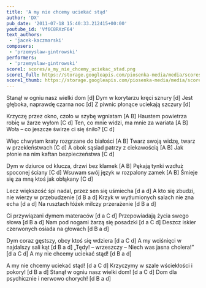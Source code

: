 ```yaml
---
title: 'A my nie chcemy uciekać stąd'
author: 'DX'
pub_date: '2011-07-18 15:40:33.212415+00:00'
youtube_id: 'Vf6C8RXzF64'
text_authors:
 - 'jacek-kaczmarski'
composers:
 - 'przemyslaw-gintrowski'
performers:
 - 'przemyslaw-gintrowski'
score1: scores/a_my_nie_chcemy_uciekac_stad.png
score1_full: https://storage.googleapis.com/piosenka-media/media/scores/a_my_nie_chcemy_uciekac_stad.png
score1_thumb: https://storage.googleapis.com/piosenka-media/media/scores/a_my_nie_chcemy_uciekac_stad.png.180x0_q85_upscale.jpg
---
```


Stanął w ogniu nasz wielki dom [d]
Dym w korytarzu kręci sznury [d]
Jest głęboka, naprawdę czarna noc [d]
Z piwnic płonące uciekają szczury [d]

Krzyczę przez okno, czoło w szybę wgniatam [A B]
Haustem powietrza robię w żarze wyłom [C d]
Ten, co mnie widzi, ma mnie za wariata [A B]
Woła – co jeszcze świrze ci się śniło? [C d]

Więc chwytam kraty rozgrzane do białości [A B]
Twarz swoją widzę, twarz w przekleństwach [C d]
A obok sąsiad patrzy z ciekawością [A B]
Jak płonie na nim kaftan bezpieczeństwa [C d]

Dym w dziurce od klucza, drzwi bez klamek [A B]
Pękają tynki wzdłuż spoconej ściany [C d]
Wsuwam swój język w rozpalony zamek [A B]
Śmieje się za mną ktoś jak obłąkany [C d]

Lecz większość śpi nadal, przez sen się uśmiecha [d a d]
A kto się zbudzi, nie wierzy w przebudzenie [d B a d]
Krzyk w wytłumionych salach nie zna echa [d a d]
Na rusztach łóżek milczy przerażenie [d B a d]

Ci przywiązani dymem materaców [d a C d]
Przepowiadają życia swego słowa [d B a d]
Nam pod nogami żarzą się posadzki [d a C d]
Deszcz iskier czerwonych osiada na głowach [d B a d]

Dym coraz gęstszy, obcy ktoś się wdziera [d a C d]
A my wciśnięci w najdalszy sali kąt [d B a d]
„Tędy! – wrzeszczy – Niech was jasna cholera!” [d a C d]
A my nie chcemy uciekać stąd! [d B a d]

A my nie chcemy uciekać stąd! [d a C d]
Krzyczymy w szale wściekłości i pokory! [d B a d]
Stanął w ogniu nasz wielki dom! [d a C d]
Dom dla psychicznie i nerwowo chorych! [d B a d]